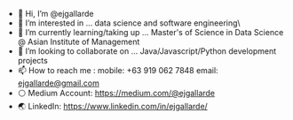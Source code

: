 - 👋 Hi, I’m @ejgallarde
- 👀 I’m interested in ... data science and software engineering\ 
- 🌱 I’m currently learning/taking up ... Master's of Science in Data Science @ Asian Institute of Management
- 💞️ I’m looking to collaborate on ... Java/Javascript/Python development projects
- 📫 How to reach me : mobile: +63 919 062 7848       email: ejgallarde@gmail.com
- :white_circle: Medium Account: https://medium.com/@ejgallarde
- 🌏 LinkedIn: https://www.linkedin.com/in/ejgallarde/
  

<!---
ejgallarde/ejgallarde is a ✨ special ✨ repository because its `README.md` (this file) appears on your GitHub profile.
You can click the Preview link to take a look at your changes.
--->
